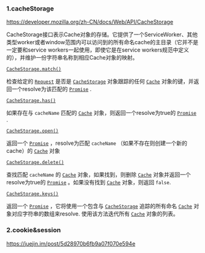 ### 1.cacheStorage

https://developer.mozilla.org/zh-CN/docs/Web/API/CacheStorage 

CacheStorage接口表示Cache对象的存储。它提供了一个ServiceWorker、其他类型worker或者window范围内可以访问到的所有命名cache的主目录（它并不是一定要和service workers一起使用，即使它是在service workers规范中定义的），并维护一份字符串名称到相应Cache对象的映射。

[`CacheStorage.match()`](https://developer.mozilla.org/zh-CN/docs/Web/API/CacheStorage/match)

检查给定的 [`Request`](https://developer.mozilla.org/zh-CN/docs/Web/API/Request) 是否是 [`CacheStorage`](https://developer.mozilla.org/zh-CN/docs/Web/API/CacheStorage) 对象跟踪的任何 [`Cache`](https://developer.mozilla.org/zh-CN/docs/Web/API/Cache) 对象的键，并返回一个resolve为该匹配的 [`Promise`](https://developer.mozilla.org/zh-CN/docs/Web/JavaScript/Reference/Global_Objects/Promise) .

[`CacheStorage.has()`](https://developer.mozilla.org/zh-CN/docs/Web/API/CacheStorage/has)

如果存在与 `cacheName` 匹配的 [`Cache`](https://developer.mozilla.org/zh-CN/docs/Web/API/Cache) 对象，则返回一个resolve为true的 [`Promise`](https://developer.mozilla.org/zh-CN/docs/Web/JavaScript/Reference/Global_Objects/Promise) .

[`CacheStorage.open()`](https://developer.mozilla.org/zh-CN/docs/Web/API/CacheStorage/open)

返回一个 [`Promise`](https://developer.mozilla.org/zh-CN/docs/Web/JavaScript/Reference/Global_Objects/Promise) ，resolve为匹配  `cacheName` （如果不存在则创建一个新的cache）的 [`Cache`](https://developer.mozilla.org/zh-CN/docs/Web/API/Cache) 对象

[`CacheStorage.delete()`](https://developer.mozilla.org/zh-CN/docs/Web/API/CacheStorage/delete)

查找匹配 `cacheName` 的 [`Cache`](https://developer.mozilla.org/zh-CN/docs/Web/API/Cache) 对象，如果找到，则删除 [`Cache`](https://developer.mozilla.org/zh-CN/docs/Web/API/Cache) 对象并返回一个resolve为true的 [`Promise`](https://developer.mozilla.org/zh-CN/docs/Web/JavaScript/Reference/Global_Objects/Promise) 。如果没有找到 [`Cache`](https://developer.mozilla.org/zh-CN/docs/Web/API/Cache) 对象，则返回 `false`.

[`CacheStorage.keys()`](https://developer.mozilla.org/zh-CN/docs/Web/API/CacheStorage/keys)

返回一个 [`Promise`](https://developer.mozilla.org/zh-CN/docs/Web/JavaScript/Reference/Global_Objects/Promise) ，它将使用一个包含与 [`CacheStorage`](https://developer.mozilla.org/zh-CN/docs/Web/API/CacheStorage) 追踪的所有命名 [`Cache`](https://developer.mozilla.org/zh-CN/docs/Web/API/Cache) 对象对应字符串的数组来resolve. 使用该方法迭代所有 [`Cache`](https://developer.mozilla.org/zh-CN/docs/Web/API/Cache) 对象的列表。

### 2.cookie&session

https://juejin.im/post/5d28970b6fb9a07f070e594e

